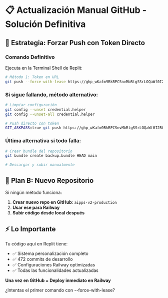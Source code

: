# 📋 Actualización Manual GitHub - Solución Definitiva

## 🎯 Estrategia: Forzar Push con Token Directo

### Comando Definitivo
Ejecuta en la Terminal Shell de Replit:

```bash
# Método 1: Token en URL
git push --force-with-lease https://ghp_wKafm9RkRPCSnvMbRtgSSrLOQaWf0I2R0HbXfPj25kjQa@github.com/Techcolca/aipps-v2.git main
```

### Si sigue fallando, método alternativo:

```bash
# Limpiar configuración
git config --unset credential.helper
git config --unset-all credential.helper

# Push directo con token
GIT_ASKPASS=true git push https://ghp_wKafm9RkRPCSnvMbRtgSSrLOQaWf0I2R0HbXfPj25kjQa@github.com/Techcolca/aipps-v2.git main
```

### Última alternativa si todo falla:

```bash
# Crear bundle del repositorio
git bundle create backup.bundle HEAD main

# Descargar y subir manualmente
```

## 🔄 Plan B: Nuevo Repositorio

Si ningún método funciona:

1. **Crear nuevo repo en GitHub**: `aipps-v2-production`
2. **Usar ese para Railway**
3. **Subir código desde local después**

## ⚡ Lo Importante

Tu código aquí en Replit tiene:
- ✅ Sistema personalización completo
- ✅ 472 commits de desarrollo
- ✅ Configuraciones Railway optimizadas
- ✅ Todas las funcionalidades actualizadas

**Una vez en GitHub = Deploy inmediato en Railway**

¿Intentas el primer comando con --force-with-lease?